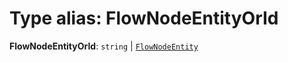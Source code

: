 # Type alias: FlowNodeEntityOrId

**FlowNodeEntityOrId**: `string` | [`FlowNodeEntity`](/auto-docs/document/classes/FlowNodeEntity-1.md)

